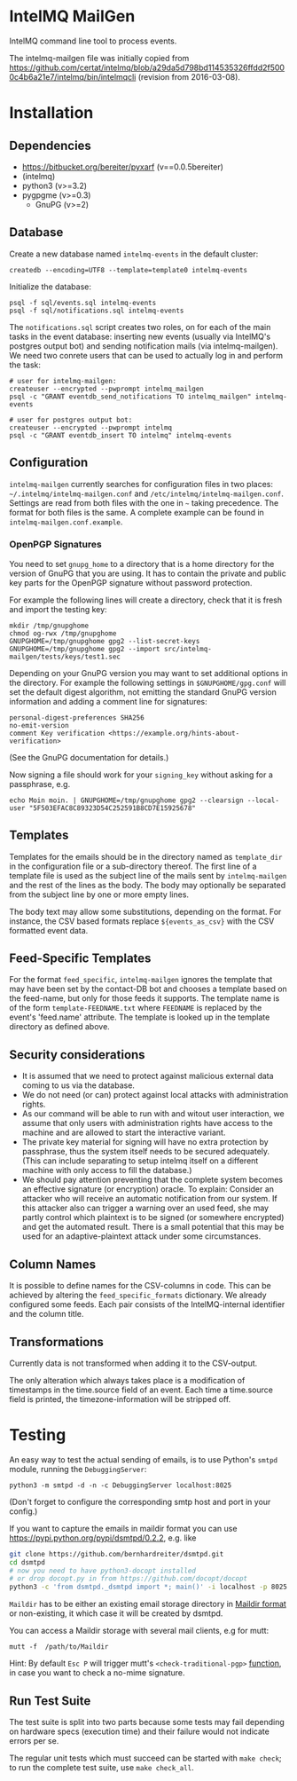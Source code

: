 IntelMQ MailGen
===============

IntelMQ command line tool to process events.

The intelmq-mailgen file was initially copied from
https://github.com/certat/intelmq/blob/a29da5d798bd114535326ffdd2f5000c4b6a21e7/intelmq/bin/intelmqcli (revision from 2016-03-08).

Installation
============

Dependencies
------------

 * https://bitbucket.org/bereiter/pyxarf (v==0.0.5bereiter)
 * (intelmq)
 * python3 (v>=3.2)
 * pygpgme (v>=0.3)
   * GnuPG (v>=2)

Database
--------

Create a new database named `intelmq-events` in the default cluster:

    createdb --encoding=UTF8 --template=template0 intelmq-events


Initialize the database:

    psql -f sql/events.sql intelmq-events
    psql -f sql/notifications.sql intelmq-events


The `notifications.sql` script creates two roles, on for each of the
main tasks in the event database: inserting new events (usually via
IntelMQ's postgres output bot) and sending notification mails (via
intelmq-mailgen). We need two conrete users that can be used to actually log
in and perform the task:

    # user for intelmq-mailgen:
    createuser --encrypted --pwprompt intelmq_mailgen
    psql -c "GRANT eventdb_send_notifications TO intelmq_mailgen" intelmq-events 

    # user for postgres output bot:
    createuser --encrypted --pwprompt intelmq
    psql -c "GRANT eventdb_insert TO intelmq" intelmq-events



Configuration
-------------

`intelmq-mailgen` currently searches for configuration files in two places:
`~/.intelmq/intelmq-mailgen.conf` and `/etc/intelmq/intelmq-mailgen.conf`.
Settings are read from both files with the one in `~` taking precedence.
The format for both files is the same. A complete example can be found
in `intelmq-mailgen.conf.example`.

### OpenPGP Signatures
You need to set ```gnupg_home``` to a directory that is a home directory
for the version of GnuPG that you are using. It has to contain the
private and public key parts for the OpenPGP signature without
password protection.

For example the following lines will create a directory, 
check that it is fresh and import the testing key:

```
mkdir /tmp/gnupghome
chmod og-rwx /tmp/gnupghome
GNUPGHOME=/tmp/gnupghome gpg2 --list-secret-keys
GNUPGHOME=/tmp/gnupghome gpg2 --import src/intelmq-mailgen/tests/keys/test1.sec
```

Depending on your GnuPG version you may want to set additional options
in the directory. For example the following settings in
```$GNUPGHOME/gpg.conf``` will set the default digest algorithm,
not emitting the standard GnuPG version information
and adding a comment line for signatures:
```
personal-digest-preferences SHA256
no-emit-version
comment Key verification <https://example.org/hints-about-verification>
```
(See the GnuPG documentation for details.)

Now signing a file should work for your ```signing_key``` 
without asking for a passphrase, e.g.
```
echo Moin moin. | GNUPGHOME=/tmp/gnupghome gpg2 --clearsign --local-user "5F503EFAC8C89323D54C252591B8CD7E15925678"
```


Templates
---------

Templates for the emails should be in the directory named as
`template_dir` in the configuration file or a sub-directory thereof. The
first line of a template file is used as the subject line of the mails
sent by `intelmq-mailgen` and the rest of the lines as the body. The
body may optionally be separated from the subject line by one or more
empty lines.

The body text may allow some substitutions, depending on the format. For
instance, the CSV based formats replace `${events_as_csv}` with the CSV
formatted event data.


Feed-Specific Templates
-----------------------

For the format `feed_specific`, `intelmq-mailgen` ignores the template
that may have been set by the contact-DB bot and chooses a template
based on the feed-name, but only for those feeds it supports. The
template name is of the form `template-FEEDNAME.txt` where `FEEDNAME` is
replaced by the event's 'feed.name' attribute. The template is looked up
in the template directory as defined above.



Security considerations
-----------------------
 * It is assumed that we need to protect against malicious external 
data coming 
to us via the database. 
 * We do not need (or can) protect against local attacks with administration rights.
 * As our command will be able to run with and witout user interaction, 
we assume that only users with administration rights 
have access to the machine and are allowed to start the interactive variant.
 * The private key material for signing will have
no extra protection by passphrase, thus the system itself 
needs to be secured adequately. (This can include separating
to setup intelmq itself on a different machine with only access 
to fill the database.)
* We should pay attention preventing that the complete system 
becomes an effective signature (or encryption) oracle. 
To explain: Consider an attacker who will receive an automatic notification 
from our system. If this attacker also can trigger a warning over 
an used feed, she may partly control which plaintext is to be signed 
(or somewhere encrypted) and get the automated result. There is a small
potential that this may be used for an adaptive-plaintext attack 
under some circumstances.


Column Names
------------

It is possible to define names for the CSV-columns in code. This can be
achieved by altering the `feed_specific_formats` dictionary.
We already configured some feeds.
Each pair consists of the IntelMQ-internal identifier and the column title.


Transformations
---------------

Currently data is not transformed when adding it to the CSV-output.

The only alteration which always takes place is a modification of timestamps
in the time.source field of an event. Each time a time.source field is printed,
the timezone-information will be stripped off.


Testing
=======

An easy way to test the actual sending of emails, is to use Python's
`smtpd` module, running the `DebuggingServer`:

    python3 -m smtpd -d -n -c DebuggingServer localhost:8025 

(Don't forget to configure the corresponding
smtp host and port in your config.)

If you want to capture the emails in maildir format you can use
https://pypi.python.org/pypi/dsmtpd/0.2.2, e.g. like
```sh
git clone https://github.com/bernhardreiter/dsmtpd.git
cd dsmtpd
# now you need to have python3-docopt installed
# or drop docopt.py in from https://github.com/docopt/docopt
python3 -c 'from dsmtpd._dsmtpd import *; main()' -i localhost -p 8025 -d /path/to/Maildir
```

`Maildir` has to be either an existing email storage directory in 
[Maildir format](https://en.wikipedia.org/wiki/Maildir) or non-existing,
it which case it will be created by dsmtpd.

You can access a Maildir storage with several mail clients, e.g for mutt:
```
mutt -f  /path/to/Maildir
```
Hint: By default `Esc P` will trigger mutt's `<check-traditional-pgp>`
[function](http://www.mutt.org/doc/manual/#reading-misc), in case you
want to check a no-mime signature.


Run Test Suite
--------------

The test suite is split into two parts because some tests may fail depending on
hardware specs (execution time) and their failure would not indicate errors per
se.

The regular unit tests which must succeed can be started with ``make check``;
to run the complete test suite, use ``make check_all``.

